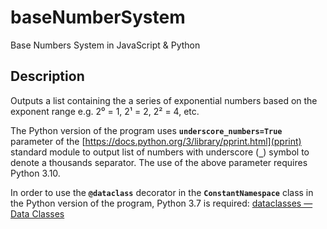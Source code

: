 # baseNumberSystem

Base Numbers System in JavaScript &amp; Python

## Description

Outputs a list containing the a series of exponential numbers
based on the  exponent range e.g. 2⁰ = 1, 2¹ = 2, 2² = 4, etc.

The Python version of the program uses **`underscore_numbers=True`** parameter of the [https://docs.python.org/3/library/pprint.html](pprint) standard module to output list of numbers with underscore (**`_`**) symbol to denote a thousands separator. The use of the above parameter requires Python 3.10.

In order to use the **`@dataclass`** decorator in the **`ConstantNamespace`** class in the Python version of the program, Python 3.7 is required: [dataclasses — Data Classes](https://docs.python.org/3/library/dataclasses.html#module-dataclasses)

